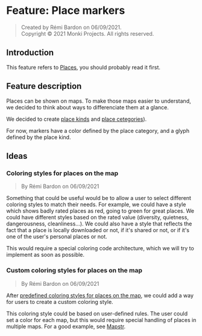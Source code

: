 # Feature: Place markers

> Created by Rémi Bardon on 06/09/2021.  
> Copyright © 2021 Monki Projects. All rights reserved.

## Introduction

This feature refers to [Places](./feature-places.md),
you should probably read it first.

## Feature description

Places can be shown on maps. To make those maps easier to understand,
we decided to think about ways to differenciate them at a glance.

We decided to create [place kinds](./terminology-for-users.md#place-kinds) and [place cetegories](./terminology-for-users.md#place-categories)).

For now, markers have a color defined by the place category,
and a glyph defined by the place kind.

## Ideas

### Coloring styles for places on the map

> By Rémi Bardon on 06/09/2021

Something that could be useful would be to allow a user to select different coloring styles
to match their needs.
For example, we could have a style which shows badly rated places as red, going to green
for great places.
We could have different styles based on the rated value (diversity, quietness, dangerousness, cleanliness…).
We could also have a style that reflects the fact that a place is locally downloaded or not,
if it's shared or not, or if it's one of the user's personal places or not.

This would require a special coloring code architecture, which we will try to implement as soon as possible.

### Custom coloring styles for places on the map

> By Rémi Bardon on 06/09/2021

After [predefined coloring styles for places on the map](#coloring-styles-for-places-on-the-map),
we could add a way for users to create a custom coloring style.

This coloring style could be based on user-defined rules.
The user could set a color for each map, but this would require special handling
of places in multiple maps. For a good example, see [Mapstr](https://mapstr.com).
